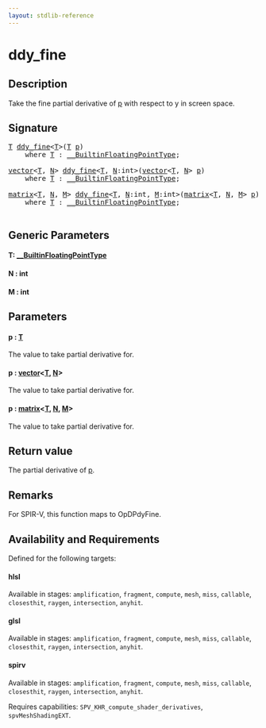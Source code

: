 ```yaml
---
layout: stdlib-reference
---
```


# ddy\_fine

## Description

Take the fine partial derivative of <span class='code'><a href="ddy_fine.html#decl-p" class="code_param">p</a></span> with respect to y in screen space.



## Signature 

<pre>
<a href="ddy_fine.html#typeparam-T" class="code_type">T</a> <a href="ddy_fine.html">ddy_fine</a>&lt;<a href="ddy_fine.html#typeparam-T" class="code_type">T</a>&gt;(<a href="ddy_fine.html#typeparam-T" class="code_type">T</a> <a href="ddy_fine.html#decl-p" class="code_param">p</a>)
    <span class='code_keyword'>where</span> <a href="ddy_fine.html#typeparam-T" class="code_type">T</a> : <a href="../interfaces/0_builtinfloatingpointtype-029hm/index.html" class="code_type">__BuiltinFloatingPointType</a>;

<a href="../types/vector/index.html" class="code_type">vector</a>&lt;<a href="ddy_fine.html#typeparam-T" class="code_type">T</a>, <a href="ddy_fine.html#decl-N" class="code_var">N</a>&gt; <a href="ddy_fine.html">ddy_fine</a>&lt;<a href="ddy_fine.html#typeparam-T" class="code_type">T</a>, <a href="ddy_fine.html#decl-N" class="code_var">N</a>:<span class="code_keyword">int</span>&gt;(<a href="../types/vector/index.html" class="code_type">vector</a>&lt;<a href="ddy_fine.html#typeparam-T" class="code_type">T</a>, <a href="ddy_fine.html#decl-N" class="code_var">N</a>&gt; <a href="ddy_fine.html#decl-p" class="code_param">p</a>)
    <span class='code_keyword'>where</span> <a href="ddy_fine.html#typeparam-T" class="code_type">T</a> : <a href="../interfaces/0_builtinfloatingpointtype-029hm/index.html" class="code_type">__BuiltinFloatingPointType</a>;

<a href="../types/matrix/index.html" class="code_type">matrix</a>&lt;<a href="ddy_fine.html#typeparam-T" class="code_type">T</a>, <a href="ddy_fine.html#decl-N" class="code_var">N</a>, <a href="ddy_fine.html#decl-M" class="code_var">M</a>&gt; <a href="ddy_fine.html">ddy_fine</a>&lt;<a href="ddy_fine.html#typeparam-T" class="code_type">T</a>, <a href="ddy_fine.html#decl-N" class="code_var">N</a>:<span class="code_keyword">int</span>, <a href="ddy_fine.html#decl-M" class="code_var">M</a>:<span class="code_keyword">int</span>&gt;(<a href="../types/matrix/index.html" class="code_type">matrix</a>&lt;<a href="ddy_fine.html#typeparam-T" class="code_type">T</a>, <a href="ddy_fine.html#decl-N" class="code_var">N</a>, <a href="ddy_fine.html#decl-M" class="code_var">M</a>&gt; <a href="ddy_fine.html#decl-p" class="code_param">p</a>)
    <span class='code_keyword'>where</span> <a href="ddy_fine.html#typeparam-T" class="code_type">T</a> : <a href="../interfaces/0_builtinfloatingpointtype-029hm/index.html" class="code_type">__BuiltinFloatingPointType</a>;

</pre>

## Generic Parameters

####  <a id="typeparam-T"></a>T: [\_\_BuiltinFloatingPointType](../interfaces/0_builtinfloatingpointtype-029hm/index.html)
####  <a id="decl-N"></a>N  : int
####  <a id="decl-M"></a>M  : int

## Parameters

####  <a id="decl-p"></a>p  : [T](ddy_fine.html#typeparam-T)
The value to take partial derivative for.

####  <a id="decl-p"></a>p  : [vector](../types/vector/index.html)\<[T](../types/vector/index.html#typeparam-T), [N](../types/vector/index.html#decl-N)\>
The value to take partial derivative for.

####  <a id="decl-p"></a>p  : [matrix](../types/matrix/index.html)\<[T](.html), [N](../types/matrix/index.html#decl-N), [M](../types/matrix/index.html#decl-M)\>
The value to take partial derivative for.


## Return value
The partial derivative of <span class='code'><a href="ddy_fine.html#decl-p" class="code_param">p</a></span>.

## Remarks
For SPIR-V, this function maps to <span class='code'>OpDPdyFine</span>.


## Availability and Requirements

Defined for the following targets:

#### hlsl
Available in stages: `amplification`, `fragment`, `compute`, `mesh`, `miss`, `callable`, `closesthit`, `raygen`, `intersection`, `anyhit`.

#### glsl
Available in stages: `amplification`, `fragment`, `compute`, `mesh`, `miss`, `callable`, `closesthit`, `raygen`, `intersection`, `anyhit`.

#### spirv
Available in stages: `amplification`, `fragment`, `compute`, `mesh`, `miss`, `callable`, `closesthit`, `raygen`, `intersection`, `anyhit`.

Requires capabilities: `SPV_KHR_compute_shader_derivatives`, `spvMeshShadingEXT`.


